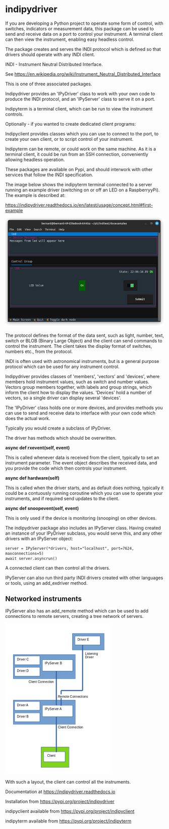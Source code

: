 # indipydriver

If you are developing a Python project to operate some form of control, with switches, indicators or measurement data, this package can be used to send and receive data on a port to control your instrument. A terminal client can then view the instrument, enabling easy headless control.

The package creates and serves the INDI protocol which is defined so that drivers should operate with any INDI client.

INDI - Instrument Neutral Distributed Interface.

See https://en.wikipedia.org/wiki/Instrument_Neutral_Distributed_Interface

This is one of three associated packages.

Indipydriver provides an 'IPyDriver' class to work with your own code to produce the INDI protocol, and an 'IPyServer' class to serve it on a port.

Indipyterm is a terminal client, which can be run to view the instrument controls.

Optionally - if you wanted to create dedicated client programs:

Indipyclient provides classes which you can use to connect to the port, to create your own client, or to script control of your instrument.

Indipyterm can be remote, or could work on the same machine. As it is a terminal client, it could be run from an SSH connection, conveniently allowing headless operation.

These packages are available on Pypi, and should interwork with other services that follow the INDI specification.

The image below shows the indipyterm terminal connected to a server running an example driver (switching on or off an LED on a RaspberryyPi). The example is described at:

https://indipydriver.readthedocs.io/en/latest/usage/concept.html#first-example


![Terminal screenshot](https://github.com/bernie-skipole/indipydriver/raw/main/docs/source/usage/images/image3.png)


The protocol defines the format of the data sent, such as light, number, text, switch or BLOB (Binary Large Object) and the client can send commands to control the instrument.  The client takes the display format of switches, numbers etc., from the protocol.

INDI is often used with astronomical instruments, but is a general purpose protocol which can be used for any instrument control.

Indipydriver provides classes of 'members', 'vectors' and 'devices', where members hold instrument values, such as switch and number values. Vectors group members together, with labels and group strings, which inform the client how to display the values. 'Devices' hold a number of vectors, so a single driver can display several 'devices'.

The 'IPyDriver' class holds one or more devices, and provides methods you can use to send and receive data to interface with your own code which does the actual work.

Typically you would create a subclass of IPyDriver.

The driver has methods which should be overwritten.

**async def rxevent(self, event)**

This is called whenever data is received from the client, typically to set an instrument parameter. The event object describes the received data, and you provide the code which then controls your instrument.

**async def hardware(self)**

This is called when the driver starts, and as default does nothing, typically it could be a contuously running coroutine which you can use to operate your instruments, and if required send updates to the client.

**async def snoopevent(self, event)**

This is only used if the device is monitoring (snooping) on other devices.

The indipydriver package also includes an IPyServer class. Having created an instance of your IPyDriver subclass, you would serve this, and any other drivers with an IPyServer object:

    server = IPyServer(*drivers, host="localhost", port=7624, maxconnections=5)
    await server.asyncrun()

A connected client can then control all the drivers.

IPyServer can also run third party INDI drivers created with other languages or tools, using an add\_exdriver method.

## Networked instruments

IPyServer also has an add\_remote method which can be used to add connections to remote servers, creating a tree network of servers.

![INDI Network](https://github.com/bernie-skipole/indipydriver/raw/main/docs/source/usage/images/rem2.png)

With such a layout, the client can control all the instruments.

Documentation at https://indipydriver.readthedocs.io

Installation from https://pypi.org/project/indipydriver

indipyclient available from https://pypi.org/project/indipyclient

indipyterm available from https://pypi.org/project/indipyterm
